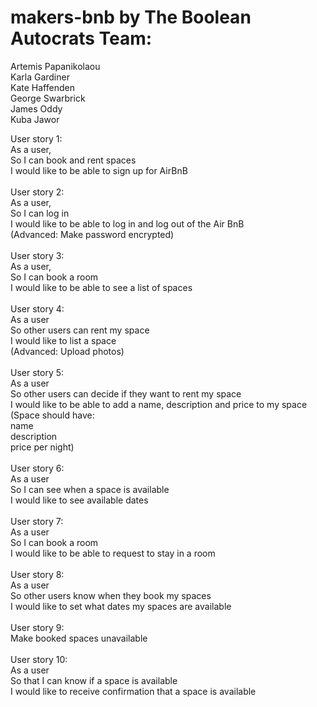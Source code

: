 # makers-bnb by The Boolean Autocrats Team:<br>
Artemis Papanikolaou <br>
Karla Gardiner<br>
Kate Haffenden<br>
George Swarbrick<br>
James Oddy<br>
Kuba Jawor<br>

User story 1:<br>
As a user,<br>
So I can book and rent spaces<br>
I would like to be able to sign up for AirBnB<br>
<br>
User story 2:<br>
As a user,<br>
So I can log in <br>
I would like to be able to log in and log out of the Air BnB<br>
(Advanced: Make password encrypted)<br>
<br>
User story 3: <br>
As a user,<br>
So I can book a room<br>
I would like to be able to see a list of spaces<br>
<br>
User story 4:<br>
As a user<br>
So other users can rent my space<br>
I would like to list a space<br>
(Advanced: Upload photos)<br>
<br>
User story 5:<br>
As a user<br>
So other users can decide if they want to rent my space<br>
I would like to be able to add a name, description and price to my space<br>
(Space should have:<br>
name<br>
description<br>
price per night)<br>
<br>
User story 6:<br>
As a user<br>
So I can see when a space is available<br>
I would like to see available dates<br>
<br>
User story 7:<br>
As a user<br>
So I can book a room<br>
I would like to be able to request to stay in a room<br>
<br>
User story 8:<br>
As a user<br>
So other users know when they book my spaces<br>
I would like to set what dates my spaces are available<br>
<br>
User story 9:<br>
Make booked spaces unavailable<br>
<br>
User story 10:<br>
As a user<br>
So that I can know if a space is available<br>
I would like to receive confirmation that a space is available<br>
